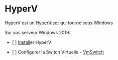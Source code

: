 # HyperV

HyperV est un [HyperVisor](https://github.com/CollegeBoreal/Tutoriels/tree/main/2.Virtualisation/0.HyperVisors) qui tourne sous Windows

Sur vos serveur Windows 2019:

- [ ] [Install](Install.md)er HyperV

- [ ] Configurer la Switch Virtuelle - [VmSwitch](VmSwitch.md)
